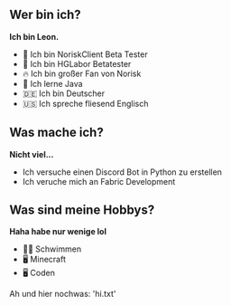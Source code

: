 ## Wer bin ich?

**Ich bin Leon.**

- 🔭 Ich bin NoriskClient Beta Tester
- 🔭 Ich bin HGLabor Betatester
- 🔥 Ich bin großer Fan von Norisk
- 🌱 Ich lerne Java
- 🇩🇪 Ich bin Deutscher
- 🇺🇸 Ich spreche fliesend Englisch

## Was mache ich?

**Nicht viel...**

- Ich versuche einen Discord Bot in Python zu erstellen
- Ich veruche mich an Fabric Development

## Was sind meine Hobbys?

**Haha habe nur wenige lol**

- 🏊‍♂️ Schwimmen
- 🖥️ Minecraft
- 🖥️ Coden

Ah und hier nochwas: 'hi.txt'
